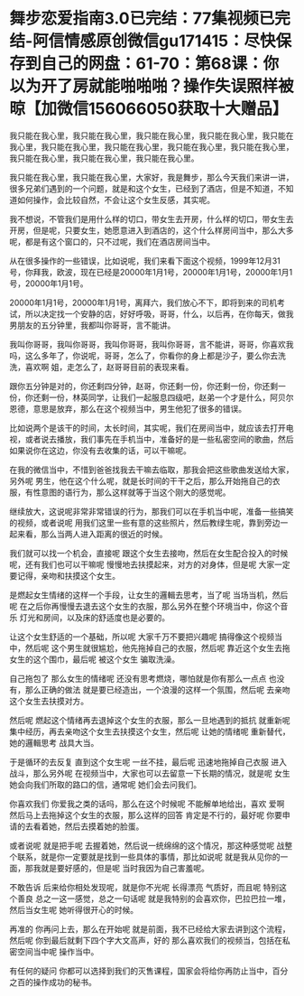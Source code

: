 # 舞步恋爱指南3.0已完结：77集视频已完结-阿信情感原创微信gu171415：尽快保存到自己的网盘：61-70：第68课：你以为开了房就能啪啪啪？操作失误照样被晾【加微信156066050获取十大赠品】

我只能在我心里，我只能在我心里，我只能在我心里，我只能在我心里，我只能在我心里，我只能在我心里，我只能在我心里，我只能在我心里，我只能在我心里，我只能在我心里，我只能在我心里，我只能在我心里。

我只能在我心里，我只能在我心里，大家好，我是舞步，那么今天我们来讲一讲，很多兄弟们遇到的一个问题，就是和这个女生，已经到了酒店，但是不知道，不知道如何操作，会比较自然，不会让这个女生反感，其实呢。

我不想说，不管我们是用什么样的切口，带女生去开房，什么样的切口，带女生去开房，但是呢，只要女生，她愿意进入到酒店的，这个什么样房间当中，那么大多呢，都是有这个窗口的，只不过呢，我们在酒店房间当中。

从在很多操作的一些错误，比如说呢，我们来看下面这个视频，1999年12月31号，你拜我，欧波，现在已经是20000年1月1号，20000年1月1号，20000年1月1号，20000年1月1号。

20000年1月1号，20000年1月1号，离拜六，我们放心不下，即将到来的司机考试，所以决定找一个安静的店，好好呼吸，哥哥，什么，以后再，在你每天，做我男朋友的五分钟里，我都叫你哥哥，言不能讲。

我叫你哥哥，我叫你哥哥，我叫你哥哥，我叫你哥哥，言不能讲，哥哥，你喜欢我吗，这么多年了，你说呢，哥哥，怎么了，你看你的身上都是沙子，要么你去洗洗，喜欢啊 姐，走怎么了，赵哥哥目前的表现来看。

跟你五分钟是对的，你还剩四分钟，赵哥，你还剩一份，你还剩一份，你还剩一份，你还剩一份，林英同学，让我们一起服息四级吧，赵弟一个才是什么，阿贝尔恩德，意思是放弃，那么在这个视频当中，男生他犯了很多的错误。

比如说两个是该干的时间，太长时间，其实呢，我们在房间当中，就应该去打开电视，或者说去播放，我们事先在手机当中，准备好的是一些私密空间的歌曲，然后如果说你在这边，你没有去收集的话，可以干嘛呢。

在我的微信当中，不惜到爸爸找我去干嘛去临取，那我会把这些歌曲发送给大家，另外呢 男生，他在这个什么呢，就是长时间的干干之后，那么开始拖自己的衣服，有性意图的语行为，那么这样就等于当这个刚大的感觉呢。

继续放大，这说呢非常非常错误的行为，那我们可以在手机当中呢，准备一些搞笑的视频，或者说呢 用我们这里一些有意的这些照片，然后教绿生呢，靠到旁边一起来看，那么当两人进入距离的很近的时候。

我们就可以找一个机会，直接呢 跟这个女生去接吻，然后在女生配合投入的时候呢，还有我们也可以干嘛呢 慢慢地去扶摸起来，对方的对身体，但是呢 大家一定要记得，亲吻和扶摸这个女生。

是燃起女生情绪的这样一个手段，让女生的邏輯去思考，当了呢 当场当机，然后呢 在之后你再慢慢去退去这个女生的衣服，那么另外在整个环境当中，你这个音乐 灯光和房间，以及床的舒适度也是必要的。

让这个女生舒适的一个基础，所以呢 大家千万不要把兴趣呢 搞得像这个视频当中，然后呢 这个男生就很尴尬，他先拖掉自己的衣服，然后呢 靠近这个女生去拖女生的这个围巾，最后呢 被这个女生 骗取洗澡。

自己拖包了 那么女生的情绪呢 还没有思考燃烧，哪怕就是你有那么一点点 也没有，那么正确的做法 就是要已经造出，一个浪漫的这样一个氛围，然后呢 去亲吻这个女生去扶摸对方。

然后呢 燃起这个情绪再去退掉这个女生的衣服，那么一旦地遇到的抵抗 就重新呢 集中经历，再去亲吻这个女生去扶摸这个女生，然后呢 让她的情绪呢 重新替代，她的邏輯思考 战具大当。

于是循环的去反复 直到这个女生呢 一丝不挂，最后呢 迅速地拖掉自己衣服 进入战斗，那么另外呢 在视频当中，大家也可以去留意一下长期的情况，就是呢 女生 她会向我们所取的路口的信，通常呢 她们会去问我们。

你喜欢我们 你爱我之类的话吗，那么在这个时候呢 不能解单地给出，喜欢 爱啊 然后马上去拖掉这个女生的衣服，那么这样的回答 肯定是不行的，最好呢 你要申请的去看着她，然后去摸着她的脸蛋。

或者说呢 就是把手呢 去握着她，然后说一统绵绵的这个情况，那这种感觉呢 战整个联系，就是你一定要就是找到一些具体的事情，那比如说呢 就是我从见你的一面，那我就是要好感的，但是呢 当时我因为自己害羞呢。

不敢告诉 后来给你相处发现呢，就是你不光呢 长得漂亮 气质好，而且呢 特别这个善良 总之一这一感觉，总之一句话呢 就是我特别的会喜欢你，巴拉巴拉一堆，然后当女生呢 她听得很开心的时候。

再准的 你再问上去，那么在开始呢 就是前面，我不已经给大家去讲到这个流程，然后呢 你到最后就剩下四个字大文高声，好的 那么喜欢我们的视频当，包括在私密空间当中呢 操作当中。

有任何的疑问 你都可以选择到我们的灭售课程，国家会将给你再防止当中，百分之百的操作成功的秘书。